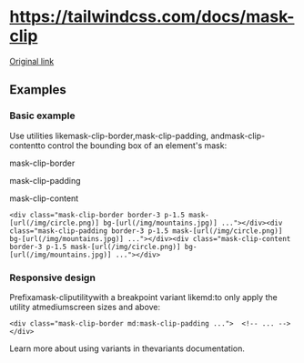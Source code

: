 # https://tailwindcss.com/docs/mask-clip

[Original link](https://tailwindcss.com/docs/mask-clip)

## Examples

### Basic example

Use utilities likemask-clip-border,mask-clip-padding, andmask-clip-contentto control the bounding box of an element's mask:

mask-clip-border

mask-clip-padding

mask-clip-content

```
<div class="mask-clip-border border-3 p-1.5 mask-[url(/img/circle.png)] bg-[url(/img/mountains.jpg)] ..."></div><div class="mask-clip-padding border-3 p-1.5 mask-[url(/img/circle.png)] bg-[url(/img/mountains.jpg)] ..."></div><div class="mask-clip-content border-3 p-1.5 mask-[url(/img/circle.png)] bg-[url(/img/mountains.jpg)] ..."></div>
```

### Responsive design

Prefixamask-cliputilitywith a breakpoint variant likemd:to only apply the utility atmediumscreen sizes and above:

```
<div class="mask-clip-border md:mask-clip-padding ...">  <!-- ... --></div>
```

Learn more about using variants in thevariants documentation.
